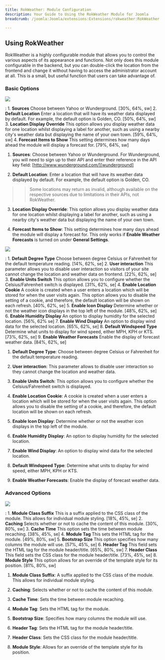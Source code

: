```yaml
---
title: RokWeather: Module Configuration
description: Your Guide to Using the RokWeather Module for Joomla
breadcrumb: /joomla:Joomla/extensions:Extensions/rokweather:RokWeather

---
```


Using RokWeather
-----

RokWeather is a highly configurable module that allows you to control the various aspects of its appearance and functions. Not only does this module configurable in the backend, but you can double-click the location from the frontend and change it without having to access the administrator account at all. This is a small, but useful function that users can take advantage of.

### Basic Options

![][options3]

:   1. **Sources** Choose between Yahoo or Wunderground. [30%, 64%, sw]
    2. **Default Location** Enter a location that will have its weather data displayed by default. For example, the default option is Golden, CO. [50%, 64%, sw]
    3. **Location Display Override** This option allows you display weather data for one location whilst displaying a label for another, such as using a nearby city's weather data but displaying the name of your own town. [59%, 64%, sw]
    4. **Forecast Items to Show** This setting determines how many days ahead the module will display a forecast for. [79%, 64%, sw]

1. **Sources**: Choose between Yahoo or Wunderground. For Wunderground, you will need to sign up to their API and enter their reference in the API key field: [http://www.wunderground.com/][wunderground]

2. **Default Location**: Enter a location that will have its weather data displayed by default. For example, the default option is Golden, CO.

>> Some locations may return as invalid, although available on the respective sources due to limitations in their APIs, not RokWeather.

3. **Location Display Override**: This option allows you display weather data for one location whilst displaying a label for another, such as using a nearby city's weather data but displaying the name of your own town.

4. **Forecast Items to Show**: This setting determines how many days ahead the module will display a forecast for. This only works if **Enable Weather Forecasts** is turned on under **General Settings**.

![][options2]

:   1. **Default Degree Type** Choose between degree Celsius or Fahrenheit for the default temperature reading. [14%, 62%, se]
    2. **User interaction** This parameter allows you to disable user interaction so visitors of your site cannot change the location and weather data on frontend. [22%, 62%, se]
    3. **Enable Units Switch** This option allows you to configure whether the Celsius/Fahrenheit switch is displayed. [31%, 62%, se]
    4. **Enable Location Cookie** A cookie is created when a user enters a location which will be stored for when the user visits again. This option allows you to disable the setting of a cookie, and therefore, the default location will be shown on each refresh. [40%, 62%, se]
    5. **Enable Icon Display** Determine whether or not the weather icon displays in the top left of the module. [48%, 62%, se]
    6. **Enable Humidity Display** An option to display humidity for the selected location. [56%, 62% se]
    7. **Enable Wind Display** An option to display wind data for the selected location. [65%, 62%, se]
    8. **Default Windspeed Type** Determine what units to display for wind speed, either MPH, KPH or KTS. [73%, 62%, se]
    9. **Enable Weather Forecasts** Enable the display of forecast weather data. [84%, 62%, se]

1. **Default Degree Type**: Choose between degree Celsius or Fahrenheit for the default temperature reading.

2. **User interaction**: This parameter allows to disable user interaction so they cannot change the location and weather data.

3. **Enable Units Switch**: This option allows you to configure whether the Celsius/Fahrenheit switch is displayed.

4. **Enable Location Cookie**: A cookie is created when a user enters a location which will be stored for when the user visits again. This option allows you to disable the setting of a cookie, and therefore, the default location will be shown on each refresh.

5. **Enable Icon Display**: Determine whether or not the weather icon displays in the top left of the module.

6. **Enable Humidity Display**: An option to display humidity for the selected location.

7. **Enable Wind Display**: An option to display wind data for the selected location.

8. **Default Windspeed Type**: Determine what units to display for wind speed, either MPH, KPH or KTS.

9. **Enable Weather Forecasts**: Enable the display of forecast weather data.

### Advanced Options

![][options1]

:   1. **Module Class Suffix** This is a suffix applied to the CSS class of the module. This allows for individual module styling. [18%, 45%, se]
    2. **Caching** Selects whether or not to cache the content of this module. [30%, 80%, sw]
    3. **Cache Time** This option sets the time between module recaching. [38%, 45%, se]
    4. **Module Tag** This sets the HTML tag for the module. [49%, 80%, sw]
    5. **Bootstrap Size** This option specifies how many columns the module will use. [57%, 45%, se]
    6. **Header Tag** This field sets the HTML tag for the module header/title. [65%, 80%, sw]
    7. **Header Class** This field sets the CSS class for the module header/title. [73%, 45%, se]
    8. **Module Style** This option allows for an override of the template style for its position. [81%, 80%, sw]

1. **Module Class Suffix**: A suffix applied to the CSS class of the module. This allows for individual module styling.

2. **Caching**: Selects whether or not to cache the content of this module.

3. **Cache Time**: Sets the time between module recaching.

4. **Module Tag**: Sets the HTML tag for the module.

5. **Bootstrap Size**: Specifies how many columns the module will use.

6. **Header Tag**: Sets the HTML tag for the module header/title.

7. **Header Class**: Sets the CSS class for the module header/title.

8. **Module Style**: Allows for an override of the template style for its position.


[wunderground]: http://www.wunderground.com/
[options1]: assets/rokweather_options_1.jpeg
[options2]: assets/rokweather_options_2.jpeg
[options3]: assets/rokweather_options_3.jpeg

